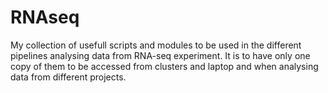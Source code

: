 # RNAseq


My collection of usefull scripts and modules to be used in the different pipelines analysing data from RNA-seq experiment.
It is to have only one copy of them to be accessed from clusters and laptop and when analysing data from different projects.


